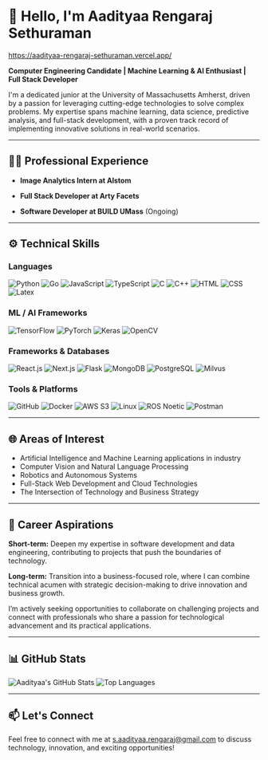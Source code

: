 # 👋 Hello, I'm Aadityaa Rengaraj Sethuraman
 https://aadityaa-rengaraj-sethuraman.vercel.app/ 

**Computer Engineering Candidate | Machine Learning & AI Enthusiast | Full Stack Developer**

I'm a dedicated junior at the University of Massachusetts Amherst, driven by a passion for leveraging cutting-edge technologies to solve complex problems. My expertise spans machine learning, data science, predictive analysis, and full-stack development, with a proven track record of implementing innovative solutions in real-world scenarios.

---

## 👨‍💻 Professional Experience

- **Image Analytics Intern at Alstom**  
  
- **Full Stack Developer at Arty Facets**  

- **Software Developer at BUILD UMass** (Ongoing)

---

## ⚙️ Technical Skills

### Languages
![Python](https://img.shields.io/badge/-Python-3776AB?logo=python&logoColor=white&style=flat-square)
![Go](https://img.shields.io/badge/-Go-00ADD8?logo=go&logoColor=white&style=flat-square)
![JavaScript](https://img.shields.io/badge/-JavaScript-F7DF1E?logo=javascript&logoColor=black&style=flat-square)
![TypeScript](https://img.shields.io/badge/-TypeScript-3178C6?logo=typescript&logoColor=white&style=flat-square)
![C](https://img.shields.io/badge/-C-A8B9CC?logo=c&logoColor=white&style=flat-square)
![C++](https://img.shields.io/badge/-C++-00599C?logo=c%2B%2B&logoColor=white&style=flat-square)
![HTML](https://img.shields.io/badge/-HTML-E34F26?logo=html5&logoColor=white&style=flat-square)
![CSS](https://img.shields.io/badge/-CSS-1572B6?logo=css3&logoColor=white&style=flat-square)
![Latex](https://img.shields.io/badge/-Latex-008080?style=flat-square)

### ML / AI Frameworks
![TensorFlow](https://img.shields.io/badge/-TensorFlow-FF6F00?logo=tensorflow&logoColor=white&style=flat-square)
![PyTorch](https://img.shields.io/badge/-PyTorch-EE4C2C?logo=pytorch&logoColor=white&style=flat-square)
![Keras](https://img.shields.io/badge/-Keras-D00000?logo=keras&logoColor=white&style=flat-square)
![OpenCV](https://img.shields.io/badge/-OpenCV-5C3EE8?logo=opencv&logoColor=white&style=flat-square)

### Frameworks & Databases
![React.js](https://img.shields.io/badge/-React.js-61DAFB?logo=react&logoColor=black&style=flat-square)
![Next.js](https://img.shields.io/badge/-Next.js-000000?logo=nextdotjs&logoColor=white&style=flat-square)
![Flask](https://img.shields.io/badge/-Flask-000000?logo=flask&logoColor=white&style=flat-square)
![MongoDB](https://img.shields.io/badge/-MongoDB-47A248?logo=mongodb&logoColor=white&style=flat-square)
![PostgreSQL](https://img.shields.io/badge/-PostgreSQL-336791?logo=postgresql&logoColor=white&style=flat-square)
![Milvus](https://img.shields.io/badge/-Milvus-0E3A74?style=flat-square)

### Tools & Platforms
![GitHub](https://img.shields.io/badge/-GitHub-181717?logo=github&logoColor=white&style=flat-square)
![Docker](https://img.shields.io/badge/-Docker-2496ED?logo=docker&logoColor=white&style=flat-square)
![AWS S3](https://img.shields.io/badge/-AWS%20S3-232F3E?logo=amazon-aws&logoColor=white&style=flat-square)
![Linux](https://img.shields.io/badge/-Linux-FCC624?logo=linux&logoColor=black&style=flat-square)
![ROS Noetic](https://img.shields.io/badge/-ROS%20Noetic-22314E?logo=ros&logoColor=white&style=flat-square)
![Postman](https://img.shields.io/badge/-Postman-FF6C37?logo=postman&logoColor=white&style=flat-square)

---

## 🌐 Areas of Interest

- Artificial Intelligence and Machine Learning applications in industry
- Computer Vision and Natural Language Processing
- Robotics and Autonomous Systems
- Full-Stack Web Development and Cloud Technologies
- The Intersection of Technology and Business Strategy

---

## 🚀 Career Aspirations

**Short-term:** Deepen my expertise in software development and data engineering, contributing to projects that push the boundaries of technology.

**Long-term:** Transition into a business-focused role, where I can combine technical acumen with strategic decision-making to drive innovation and business growth.

I’m actively seeking opportunities to collaborate on challenging projects and connect with professionals who share a passion for technological advancement and its practical applications.

---

## 📊 GitHub Stats

![Aadityaa's GitHub Stats](https://github-readme-stats.vercel.app/api?username=Aadityaa2004&show_icons=true&theme=radical)
![Top Languages](https://github-readme-stats.vercel.app/api/top-langs/?username=Aadityaa2004&layout=compact&theme=radical)

---

## 📫 Let's Connect

Feel free to connect with me at [s.aadityaa.rengaraj@gmail.com](mailto:s.aadityaa.rengaraj@gmail.com) to discuss technology, innovation, and exciting opportunities!

